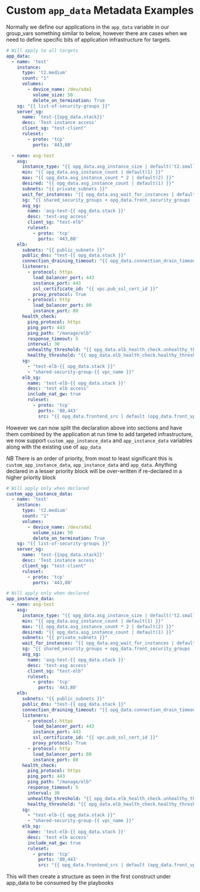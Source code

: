 Custom `app_data` Metadata Examples
===================================

Normally we define our applications in the `app_data` variable in our group_vars something similar to below, however there
are cases when we need to define specific bits of application infrastructure for targets.


```yaml
# Will apply to all targets
app_data:
  - name: 'test'
    instance:
      type: 't2.medium'
      count: "1"
      volumes:
        - device_name: /dev/sda1
          volume_size: 50
          delete_on_termination: True
    sg: "{{ list-of-security-groups }}"
    server_sg:
      name: 'test-{{opg_data.stack}}'
      desc: 'Test instance access'
      client_sg: "test-client"
      ruleset:
        - proto: 'tcp'
          ports: '443,80'

  - name: asg-test
    asg:
      instance_type: "{{ opg_data.asg_instance_size | default('t2.small') }}"
      min: "{{ opg_data.asg_instance_count | default(1) }}"
      max: "{{ opg_data.asg_instance_count * 2 | default(2) }}"
      desired: "{{ opg_data.asg_instance_count | default(1) }}"
      subnets: "{{ private_subnets }}"
      wait_for_instances: "{{ opg_data.asg_wait_for_instances | default(True) }}"
      sg: "{{ shared_security_groups + opg_data.front_security_groups  }}"
      asg_sg:
        name: 'asg-test-{{ opg_data.stack }}'
        desc: 'test-asg access'
        client_sg: "test-elb"
        ruleset:
          - proto: 'tcp'
            ports: '443,80'
    elb:
      subnets: "{{ public_subnets }}"
      public_dns: "test-{{ opg_data.stack }}"
      connection_draining_timeout: "{{ opg_data.connection_drain_timeout | default(0) }}"
      listeners:
        - protocol: https
          load_balancer_port: 443
          instance_port: 443
          ssl_certificate_id: "{{ vpc.pub_ssl_cert_id }}"
          proxy_protocol: True
        - protocol: http
          load_balancer_port: 80
          instance_port: 80
      health_check:
        ping_protocol: https
        ping_port: 443
        ping_path: "/manage/elb"
        response_timeout: 5
        interval: 30
        unhealthy_threshold: "{{ opg_data.elb_health_check.unhealthy_threshold | default(2) }}"
        healthy_threshold: "{{ opg_data.elb_health_check.healthy_threshold | default(2) }}"
      sg:
        - "test-elb-{{ opg_data.stack }}"
        - "shared-security-group-{{ vpc_name }}"
      elb_sg:
        name: 'test-elb-{{ opg_data.stack }}'
        desc: 'test elb access'
        include_nat_gw: true
        ruleset:
          - proto: 'tcp'
            ports: '80,443'
            src: "{{ opg_data.frontend_src | default (opg_data.front_vpn_src) }}"
```

However we can now split the declaration above into sections and have them combined by the application at run time to
add targeted infrastructure, we now support `custom_app_instance_data` and `app_instance_data` variables along with the
existing use of `app_data`

*NB* There is an order of priority, from most to least significant this is `custom_app_instance_data`, `app_instance_data` and `app_data`.
Anything declared in a lesser priority block will be over-written if re-declared in a higher priority block

```yaml
# Will apply only when declared
custom_app_instance_data:
  - name: 'test'
    instance:
      type: 't2.medium'
      count: "1"
      volumes:
        - device_name: /dev/sda1
          volume_size: 50
          delete_on_termination: True
    sg: "{{ list-of-security-groups }}"
    server_sg:
      name: 'test-{{opg_data.stack}}'
      desc: 'Test instance access'
      client_sg: "test-client"
      ruleset:
        - proto: 'tcp'
          ports: '443,80'

# Will apply only when declared
app_instance_data:
  - name: asg-test
    asg:
      instance_type: "{{ opg_data.asg_instance_size | default('t2.small') }}"
      min: "{{ opg_data.asg_instance_count | default(1) }}"
      max: "{{ opg_data.asg_instance_count * 2 | default(2) }}"
      desired: "{{ opg_data.asg_instance_count | default(1) }}"
      subnets: "{{ private_subnets }}"
      wait_for_instances: "{{ opg_data.asg_wait_for_instances | default(True) }}"
      sg: "{{ shared_security_groups + opg_data.front_security_groups  }}"
      asg_sg:
        name: 'asg-test-{{ opg_data.stack }}'
        desc: 'test-asg access'
        client_sg: "test-elb"
        ruleset:
          - proto: 'tcp'
            ports: '443,80'
    elb:
      subnets: "{{ public_subnets }}"
      public_dns: "test-{{ opg_data.stack }}"
      connection_draining_timeout: "{{ opg_data.connection_drain_timeout | default(0) }}"
      listeners:
        - protocol: https
          load_balancer_port: 443
          instance_port: 443
          ssl_certificate_id: "{{ vpc.pub_ssl_cert_id }}"
          proxy_protocol: True
        - protocol: http
          load_balancer_port: 80
          instance_port: 80
      health_check:
        ping_protocol: https
        ping_port: 443
        ping_path: "/manage/elb"
        response_timeout: 5
        interval: 30
        unhealthy_threshold: "{{ opg_data.elb_health_check.unhealthy_threshold | default(2) }}"
        healthy_threshold: "{{ opg_data.elb_health_check.healthy_threshold | default(2) }}"
      sg:
        - "test-elb-{{ opg_data.stack }}"
        - "shared-security-group-{{ vpc_name }}"
      elb_sg:
        name: 'test-elb-{{ opg_data.stack }}'
        desc: 'test elb access'
        include_nat_gw: true
        ruleset:
          - proto: 'tcp'
            ports: '80,443'
            src: "{{ opg_data.frontend_src | default (opg_data.front_vpn_src) }}"
```

This will then create a structure as seen in the first construct under app_data to be consumed by the playbooks
